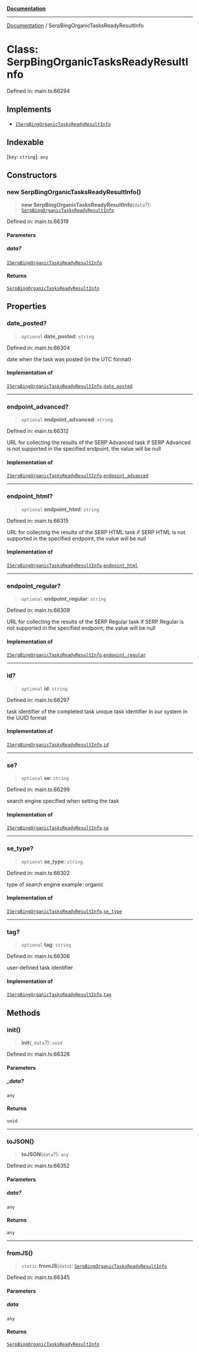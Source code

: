 [**Documentation**](../README.md)

***

[Documentation](../README.md) / SerpBingOrganicTasksReadyResultInfo

# Class: SerpBingOrganicTasksReadyResultInfo

Defined in: main.ts:66294

## Implements

- [`ISerpBingOrganicTasksReadyResultInfo`](../interfaces/ISerpBingOrganicTasksReadyResultInfo.md)

## Indexable

\[`key`: `string`\]: `any`

## Constructors

### new SerpBingOrganicTasksReadyResultInfo()

> **new SerpBingOrganicTasksReadyResultInfo**(`data`?): [`SerpBingOrganicTasksReadyResultInfo`](SerpBingOrganicTasksReadyResultInfo.md)

Defined in: main.ts:66319

#### Parameters

##### data?

[`ISerpBingOrganicTasksReadyResultInfo`](../interfaces/ISerpBingOrganicTasksReadyResultInfo.md)

#### Returns

[`SerpBingOrganicTasksReadyResultInfo`](SerpBingOrganicTasksReadyResultInfo.md)

## Properties

### date\_posted?

> `optional` **date\_posted**: `string`

Defined in: main.ts:66304

date when the task was posted (in the UTC format)

#### Implementation of

[`ISerpBingOrganicTasksReadyResultInfo`](../interfaces/ISerpBingOrganicTasksReadyResultInfo.md).[`date_posted`](../interfaces/ISerpBingOrganicTasksReadyResultInfo.md#date_posted)

***

### endpoint\_advanced?

> `optional` **endpoint\_advanced**: `string`

Defined in: main.ts:66312

URL for collecting the results of the SERP Advanced task
if SERP Advanced is not supported in the specified endpoint, the value will be null

#### Implementation of

[`ISerpBingOrganicTasksReadyResultInfo`](../interfaces/ISerpBingOrganicTasksReadyResultInfo.md).[`endpoint_advanced`](../interfaces/ISerpBingOrganicTasksReadyResultInfo.md#endpoint_advanced)

***

### endpoint\_html?

> `optional` **endpoint\_html**: `string`

Defined in: main.ts:66315

URL for collecting the results of the SERP HTML task
if SERP HTML is not supported in the specified endpoint, the value will be null

#### Implementation of

[`ISerpBingOrganicTasksReadyResultInfo`](../interfaces/ISerpBingOrganicTasksReadyResultInfo.md).[`endpoint_html`](../interfaces/ISerpBingOrganicTasksReadyResultInfo.md#endpoint_html)

***

### endpoint\_regular?

> `optional` **endpoint\_regular**: `string`

Defined in: main.ts:66309

URL for collecting the results of the SERP Regular task
if SERP Regular is not supported in the specified endpoint, the value will be null

#### Implementation of

[`ISerpBingOrganicTasksReadyResultInfo`](../interfaces/ISerpBingOrganicTasksReadyResultInfo.md).[`endpoint_regular`](../interfaces/ISerpBingOrganicTasksReadyResultInfo.md#endpoint_regular)

***

### id?

> `optional` **id**: `string`

Defined in: main.ts:66297

task identifier of the completed task
unique task identifier in our system in the UUID format

#### Implementation of

[`ISerpBingOrganicTasksReadyResultInfo`](../interfaces/ISerpBingOrganicTasksReadyResultInfo.md).[`id`](../interfaces/ISerpBingOrganicTasksReadyResultInfo.md#id)

***

### se?

> `optional` **se**: `string`

Defined in: main.ts:66299

search engine specified when setting the task

#### Implementation of

[`ISerpBingOrganicTasksReadyResultInfo`](../interfaces/ISerpBingOrganicTasksReadyResultInfo.md).[`se`](../interfaces/ISerpBingOrganicTasksReadyResultInfo.md#se)

***

### se\_type?

> `optional` **se\_type**: `string`

Defined in: main.ts:66302

type of search engine
example: organic

#### Implementation of

[`ISerpBingOrganicTasksReadyResultInfo`](../interfaces/ISerpBingOrganicTasksReadyResultInfo.md).[`se_type`](../interfaces/ISerpBingOrganicTasksReadyResultInfo.md#se_type)

***

### tag?

> `optional` **tag**: `string`

Defined in: main.ts:66306

user-defined task identifier

#### Implementation of

[`ISerpBingOrganicTasksReadyResultInfo`](../interfaces/ISerpBingOrganicTasksReadyResultInfo.md).[`tag`](../interfaces/ISerpBingOrganicTasksReadyResultInfo.md#tag)

## Methods

### init()

> **init**(`_data`?): `void`

Defined in: main.ts:66328

#### Parameters

##### \_data?

`any`

#### Returns

`void`

***

### toJSON()

> **toJSON**(`data`?): `any`

Defined in: main.ts:66352

#### Parameters

##### data?

`any`

#### Returns

`any`

***

### fromJS()

> `static` **fromJS**(`data`): [`SerpBingOrganicTasksReadyResultInfo`](SerpBingOrganicTasksReadyResultInfo.md)

Defined in: main.ts:66345

#### Parameters

##### data

`any`

#### Returns

[`SerpBingOrganicTasksReadyResultInfo`](SerpBingOrganicTasksReadyResultInfo.md)
